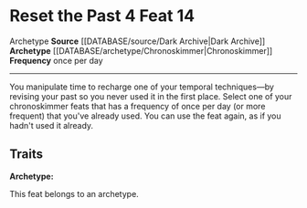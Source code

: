 ﻿---
actions: '[free-action]'
feat: Reset the Past
frequency: once per day
id: '3857'
level: '14'
name: Reset the Past
rarity: Common
source: '[[DATABASE/source/Dark Archive|Dark Archive]]'
trait:
- '[[DATABASE/trait/Archetype|Archetype]]'
type: Feat

---
# Reset the Past <span class="action-icon">4</span> <span class="item-type">Feat 14</span>

<span class="item-trait">Archetype</span>
**Source** [[DATABASE/source/Dark Archive|Dark Archive]]
**Archetype** [[DATABASE/archetype/Chronoskimmer|Chronoskimmer]]
**Frequency** once per day

---
You manipulate time to recharge one of your temporal techniques—by revising your past so you never used it in the first place. Select one of your chronoskimmer feats that has a frequency of once per day (or more frequent) that you've already used. You can use the feat again, as if you hadn't used it already.

## Traits

**Archetype:**

This feat belongs to an archetype.